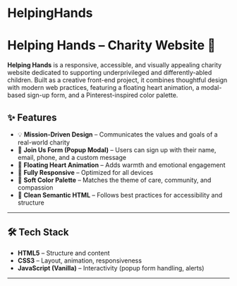 # HelpingHands
# Helping Hands – Charity Website 💖

**Helping Hands** is a responsive, accessible, and visually appealing charity website dedicated to supporting underprivileged and differently-abled children. Built as a creative front-end project, it combines thoughtful design with modern web practices, featuring a floating heart animation, a modal-based sign-up form, and a Pinterest-inspired color palette.


## ✨ Features

- 💡 **Mission-Driven Design** – Communicates the values and goals of a real-world charity
- 💌 **Join Us Form (Popup Modal)** – Users can sign up with their name, email, phone, and a custom message
- 🫶 **Floating Heart Animation** – Adds warmth and emotional engagement
- 📱 **Fully Responsive** – Optimized for all devices
- 🎨 **Soft Color Palette** – Matches the theme of care, community, and compassion
- 🧠 **Clean Semantic HTML** – Follows best practices for accessibility and structure

---

## 🛠️ Tech Stack

- **HTML5** – Structure and content
- **CSS3** – Layout, animation, responsiveness
- **JavaScript (Vanilla)** – Interactivity (popup form handling, alerts)

---


